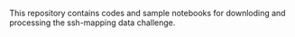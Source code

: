 This repository contains codes and sample notebooks for downloding and processing the ssh-mapping data challenge. 
